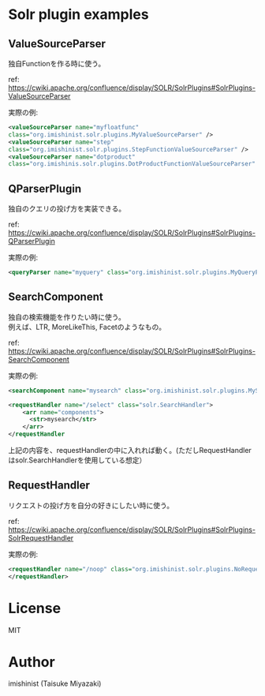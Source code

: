 # Solr plugin examples

## ValueSourceParser

独自Functionを作る時に使う。

ref: https://cwiki.apache.org/confluence/display/SOLR/SolrPlugins#SolrPlugins-ValueSourceParser

実際の例:
```xml:solrconfig.xml
<valueSourceParser name="myfloatfunc"
class="org.imishinist.solr.plugins.MyValueSourceParser" />
<valueSourceParser name="step"
class="org.imishinist.solr.plugins.StepFunctionValueSourceParser" />
<valueSourceParser name="dotproduct"
class="org.imishinis.solr.plugins.DotProductFunctionValueSourceParser" />
```

## QParserPlugin

独自のクエリの投げ方を実装できる。

ref: https://cwiki.apache.org/confluence/display/SOLR/SolrPlugins#SolrPlugins-QParserPlugin

実際の例:
```xml:solrconfig.xml
<queryParser name="myquery" class="org.imishinist.solr.plugins.MyQueryParserPlugin" />
```

## SearchComponent

独自の検索機能を作りたい時に使う。  
例えば、LTR, MoreLikeThis, Facetのようなもの。

ref: https://cwiki.apache.org/confluence/display/SOLR/SolrPlugins#SolrPlugins-SearchComponent

実際の例:
```xml:solrconfig.xml
<searchComponent name="mysearch" class="org.imishinist.solr.plugins.MySearchComponent" />

<requestHandler name="/select" class="solr.SearchHandler">
    <arr name="components">
      <str>mysearch</str>
    </arr>
</requestHandler
```

上記の内容を、requestHandlerの中に入れれば動く。(ただしRequestHandlerはsolr.SearchHandlerを使用している想定）

## RequestHandler

リクエストの投げ方を自分の好きにしたい時に使う。

ref: https://cwiki.apache.org/confluence/display/SOLR/SolrPlugins#SolrPlugins-SolrRequestHandler

実際の例:
```xml:solrconfig.xml
<requestHandler name="/noop" class="org.imishinist.solr.plugins.NoRequestHandler">
</requestHandler>
```

# License

MIT

# Author

imishinist (Taisuke Miyazaki)

